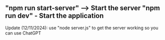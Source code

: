 "npm run start-server" --> Start the server
"npm run dev" - Start the application
-------
Update (12/11/2024):
use "node server.js" to get the server working so you can use ChatGPT